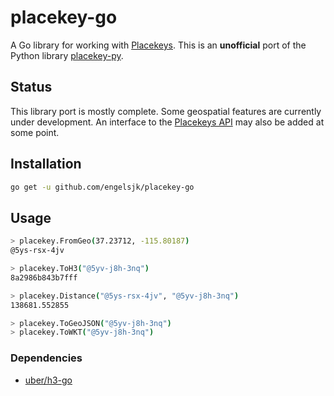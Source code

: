 # placekey-go

A Go library for working with [Placekeys](https://www.placekey.io/). This is an **unofficial** port of the Python library [placekey-py](https://github.com/Placekey/placekey-py).

## Status

This library port is mostly complete. Some geospatial features are currently under development. An interface to the [Placekeys API](https://docs.placekey.io) may also be added at some point.

## Installation

```bash
go get -u github.com/engelsjk/placekey-go
```

## Usage

```bash
> placekey.FromGeo(37.23712, -115.80187)
@5ys-rsx-4jv

> placekey.ToH3("@5yv-j8h-3nq")
8a2986b843b7fff

> placekey.Distance("@5ys-rsx-4jv", "@5yv-j8h-3nq")
138681.552855

> placekey.ToGeoJSON("@5yv-j8h-3nq")
> placekey.ToWKT("@5yv-j8h-3nq")
```

### Dependencies

* [uber/h3-go](github.com/uber/h3-go)
